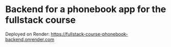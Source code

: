 # Backend for a phonebook app for the fullstack course

Deployed on Render:
https://fullstack-course-phonebook-backend.onrender.com